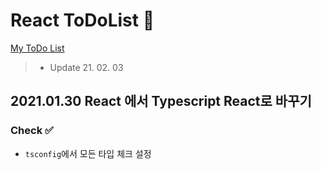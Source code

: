 # React ToDoList 📝

[My ToDo List](https://eunjintodolist.netlify.app/)
> - Update 21. 02. 03

## 2021.01.30 React 에서 Typescript React로 바꾸기

### Check ✅

- `tsconfig`에서 모든 타입 체크 설정

